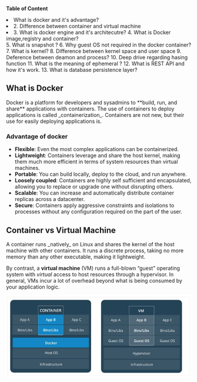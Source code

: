 
**Table of Content**
	<li>What is docker and it's advantage?</li>
	<li>2. Difference between container and virtual machine<li>
	3. What is docker engine and it's architecutre?
	4. What is Docker image,registry and container?  
	5. What is snapshot ?
	6. Why guest OS not required in the docker container?
	7. What is kernel?
	8. Difference between kernel space and user space
	9. Deference between deamon and process?
	10. Deep drive regarding hasing function
	11. What is the meaning of ephemeral ?
	12. What is REST API and how it's work.
	13. What is database persistence layer?
	
<h2>What is Docker</h2>
Docker is a platform for developers and sysadmins to  **build, run, and share**  applications with containers. The use of containers to deploy applications is called  _containerization_. Containers are not new, but their use for easily deploying applications is.
<h3>Advantage of docker</h3>

-   **Flexible**: Even the most complex applications can be containerized.
-   **Lightweight**: Containers leverage and share the host kernel, making them much more efficient in terms of system resources than virtual machines.
-   **Portable**: You can build locally, deploy to the cloud, and run anywhere.
-   **Loosely coupled**: Containers are highly self sufficient and encapsulated, allowing you to replace or upgrade one without disrupting others.
-   **Scalable**: You can increase and automatically distribute container replicas across a datacenter.
-   **Secure**: Containers apply aggressive constraints and isolations to processes without any configuration required on the part of the user.
<h2>Container vs Virtual Machine</h2>
A container runs  _natively_  on Linux and shares the kernel of the host machine with other containers. It runs a discrete process, taking no more memory than any other executable, making it lightweight.

By contrast, a  **virtual machine**  (VM) runs a full-blown “guest” operating system with  _virtual_  access to host resources through a hypervisor. In general, VMs incur a lot of overhead beyond what is being consumed by your application logic.

![ImageName](images/container_vs_vm.jpg)
